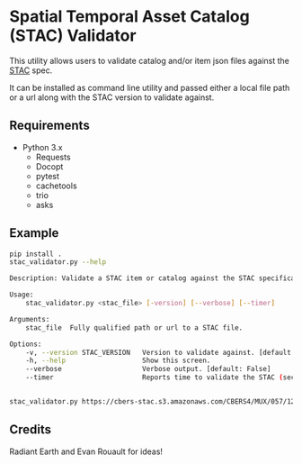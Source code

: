 # Spatial Temporal Asset Catalog (STAC) Validator

This utility allows users to validate catalog and/or item json files against the [STAC](https://github.com/radiantearth/stac-spec) spec.

It can be installed as command line utility and passed either a local file path or a url along with the STAC version to validate against.

## Requirements

* Python 3.x
    * Requests
    * Docopt
    * pytest
    * cachetools
    * trio
    * asks

## Example

```bash
pip install .
stac_validator.py --help

Description: Validate a STAC item or catalog against the STAC specification.

Usage:
    stac_validator.py <stac_file> [-version] [--verbose] [--timer]

Arguments:
    stac_file  Fully qualified path or url to a STAC file.

Options:
    -v, --version STAC_VERSION   Version to validate against. [default: master]
    -h, --help                   Show this screen.
    --verbose                    Verbose output. [default: False]
    --timer                      Reports time to validate the STAC (seconds)


stac_validator.py https://cbers-stac.s3.amazonaws.com/CBERS4/MUX/057/122/catalog.json -v v0.5.2
```

## Credits
Radiant Earth and Evan Rouault for ideas!